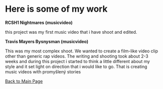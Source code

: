 # Here is some of my work #

**RCSH1 Nightmares (musicvideo)**

this project was my first music video that i have shoot and edited. 


**Travis Mayers Bysnysman (musicvideo)**

This was my most complex shoot. We wanted to create a film-like video clip other than generic rap videos. The writing and shooting took about 2-3 weeks and during this project i started to think a little different about my style and it set light on direction that i would like to go. That is creating music videos with promyšlený stories 



[Back to Main Page](/index.md)
